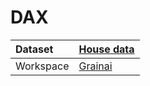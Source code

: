 



# DAX

|Dataset|[House data](./../House-data.md)|
| :--- | :--- |
|Workspace|[Grainai](../../Workspaces/Grainai.md)|
